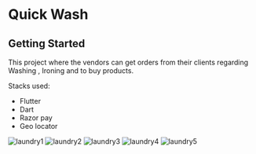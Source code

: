 # Quick Wash

## Getting Started

This project where the vendors can get orders from their clients regarding Washing , Ironing and to buy products. 

Stacks used:
* Flutter
* Dart
* Razor pay
* Geo locator 

![laundry1](https://user-images.githubusercontent.com/54928117/119222695-4026f600-bb13-11eb-938c-ed436d5dd563.jpg)
![laundry2](https://user-images.githubusercontent.com/54928117/119222701-44ebaa00-bb13-11eb-83e8-ff8697cae591.jpg)
![laundry3](https://user-images.githubusercontent.com/54928117/119222704-487f3100-bb13-11eb-9c7a-733dfdfd27b4.jpg)
![laundry4](https://user-images.githubusercontent.com/54928117/119222710-4e751200-bb13-11eb-849d-4e9e87aaa270.jpg)
![laundry5](https://user-images.githubusercontent.com/54928117/119222712-50d76c00-bb13-11eb-9fdd-4a70f02c614e.jpg)
